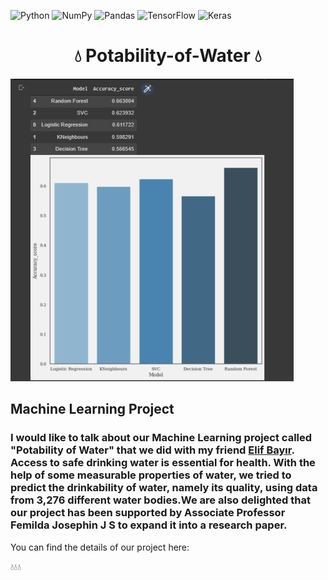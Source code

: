 ![Python](https://img.shields.io/badge/python-3670A0?style=for-the-badge&logo=python&logoColor=ffdd54)
![NumPy](https://img.shields.io/badge/numpy-%23013243.svg?style=for-the-badge&logo=numpy&logoColor=white)
![Pandas](https://img.shields.io/badge/pandas-%23150458.svg?style=for-the-badge&logo=pandas&logoColor=white)
![TensorFlow](https://img.shields.io/badge/TensorFlow-%23FF6F00.svg?style=for-the-badge&logo=TensorFlow&logoColor=white)
![Keras](https://img.shields.io/badge/Keras-%23D00000.svg?style=for-the-badge&logo=Keras&logoColor=white)

#  <h1 align="center">:droplet: Potability-of-Water :droplet:

![Screenshot](model.png)

## Machine Learning Project

### I would like to talk about our Machine Learning project called "Potability of Water" that we did with my friend [Elif Bayır](https://github.com/elifbayirr). Access to safe drinking water is essential for health. With the help of some measurable properties of water, we tried to predict the drinkability of water, namely its quality, using data from 3,276 different water bodies.We are also delighted that our project has been supported by Associate Professor Femilda Josephin J S to expand it into a research paper.
You can find the details of our project here:

:droplet::droplet::droplet:

